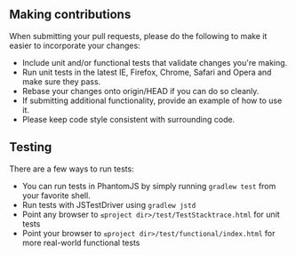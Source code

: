 ## Making contributions
When submitting your pull requests, please do the following to make it easier to incorporate your changes:

* Include unit and/or functional tests that validate changes you're making.
* Run unit tests in the latest IE, Firefox, Chrome, Safari and Opera and make sure they pass.
* Rebase your changes onto origin/HEAD if you can do so cleanly.
* If submitting additional functionality, provide an example of how to use it.
* Please keep code style consistent with surrounding code.

## Testing
There are a few ways to run tests:

* You can run tests in PhantomJS by simply running `gradlew test` from your favorite shell.
* Run tests with JSTestDriver using `gradlew jstd`
* Point any browser to `≤project dir>/test/TestStacktrace.html` for unit tests
* Point your browser to `≤project dir>/test/functional/index.html` for more real-world functional tests
